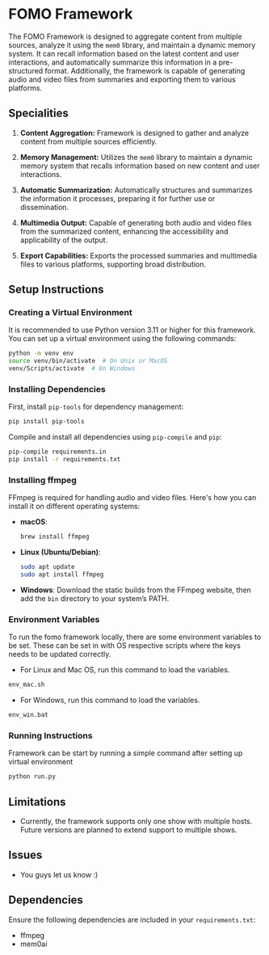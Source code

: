 # FOMO Framework

The FOMO Framework is designed to aggregate content from multiple sources, analyze it using the `mem0` library, and maintain a dynamic memory system. It can recall information based on the latest content and user interactions, and automatically summarize this information in a pre-structured format. Additionally, the framework is capable of generating audio and video files from summaries and exporting them to various platforms.

## Specialities
1. **Content Aggregation:** Framework is designed to gather and analyze content from multiple sources efficiently.

2. **Memory Management:** Utilizes the `mem0` library to maintain a dynamic memory system that recalls information based on new content and user interactions.

3. **Automatic Summarization:** Automatically structures and summarizes the information it processes, preparing it for further use or dissemination.

4. **Multimedia Output:** Capable of generating both audio and video files from the summarized content, enhancing the accessibility and applicability of the output.

5. **Export Capabilities:** Exports the processed summaries and multimedia files to various platforms, supporting broad distribution.

## Setup Instructions

### Creating a Virtual Environment

It is recommended to use Python version 3.11 or higher for this framework. You can set up a virtual environment using the following commands:

```bash
python -m venv env
source venv/bin/activate  # On Unix or MacOS
venv/Scripts/activate  # On Windows
```

### Installing Dependencies

First, install `pip-tools` for dependency management:

```bash
pip install pip-tools
```

Compile and install all dependencies using `pip-compile` and `pip`:

```bash
pip-compile requirements.in
pip install -r requirements.txt
```

### Installing ffmpeg

FFmpeg is required for handling audio and video files. Here's how you can install it on different operating systems:

- **macOS**:
  ```bash
  brew install ffmpeg
  ```

- **Linux (Ubuntu/Debian)**:
  ```bash
  sudo apt update
  sudo apt install ffmpeg
  ```

- **Windows**:
  Download the static builds from the FFmpeg website, then add the `bin` directory to your system’s PATH.

### Environment Variables
To run the fomo framework locally, there are some environment variables to be set. These can be set in with OS respective scripts where the keys needs to be updated correctly. 

- For Linux and Mac OS, run this command to load the variables.
```bash
env_mac.sh
```

- For Windows, run this command to load the variables.
```ps
env_win.bat
```



### Running Instructions
Framework can be start by running a simple command after setting up virtual environment

```bash
python run.py
```

## Limitations

- Currently, the framework supports only one show with multiple hosts. Future versions are planned to extend support to multiple shows.

## Issues

- You guys let us know :)

## Dependencies

Ensure the following dependencies are included in your `requirements.txt`:

- ffmpeg
- mem0ai
